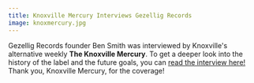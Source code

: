 ```yaml
---
title: Knoxville Mercury Interviews Gezellig Records
image: knoxmercury.jpg
---
```

Gezellig Records founder Ben Smith was interviewed by Knoxville's alternative weekly __The Knoxville Mercury__. To get a deeper look into the history of the label and the future goals, you can [read the interview here!](http://www.knoxmercury.com/2016/09/28/ben-t-o-smith-puts-industry-experience-use-new-knox-based-gezellig-records/) Thank you, Knoxville Mercury, for the coverage!
